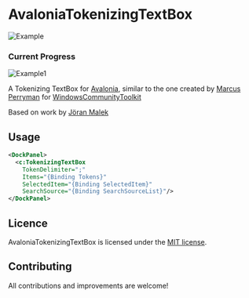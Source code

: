 AvaloniaTokenizingTextBox
============
![Example](https://user-images.githubusercontent.com/79826944/120430465-37a5a980-c3b6-11eb-9501-3ea1022c64f4.gif)

### Current Progress
![Example1](https://user-images.githubusercontent.com/79826944/121011702-0e31b700-c7d6-11eb-86a3-45856847c105.gif)

A Tokenizing TextBox for [Avalonia](https://github.com/AvaloniaUI/Avalonia), similar to the one created by [Marcus Perryman](https://github.com/marcpems) for [WindowsCommunityToolkit](https://github.com/windows-toolkit/WindowsCommunityToolkit)

Based on work by [Jöran Malek](https://github.com/iterate-ch/tokenizingtextbox)

## Usage

```xml
<DockPanel>
  <c:TokenizingTextBox
    TokenDelimiter=";"
    Items="{Binding Tokens}"
    SelectedItem="{Binding SelectedItem}"
    SearchSource="{Binding SearchSourceList}"/>
</DockPanel>
```

## Licence

AvaloniaTokenizingTextBox is licensed under the [MIT license](https://github.com/puppetsw/AvaloniaTokenizingTextBox/blob/master/LICENSE).

## Contributing

All contributions and improvements are welcome!
